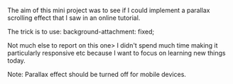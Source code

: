 The aim of this mini project was to see if I could implement a parallax scrolling effect that I saw
in an online tutorial.

The trick is to use: background-attachment: fixed;

Not much else to report on this one> I didn't spend much time making it particularly responsive etc
because I want to focus on learning new things today.

Note: Parallax effect should be turned off for mobile devices.
